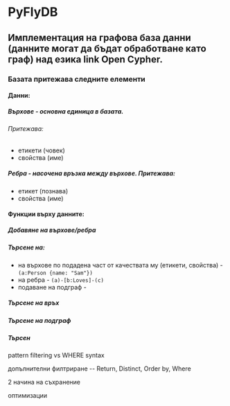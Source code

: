 # PyFlyDB
## Имплементация на графова база данни (данните могат да бъдат обработване като граф) над езика __link__ Open Cypher.

### Базата притежава следните елементи
#### Данни:
##### Върхове - основна единица в базата.
###### Притежава:
* етикети (човек)
* свойства (име)
##### Ребра - насочена връзка между върхове. Притежава:
* етикет (познава)
* свойства (име)

#### Функции върху данните:
##### Добавяне на върхове/ребра
##### Търсене на:
* на върхове по подадена част от качествата му (етикети, свойства) - `(a:Person {name: "Sam"})`
* на ребра - `(a)-[b:Loves]-(c)`
* подаване на подграф -
##### Търсене на връх
##### Търсене на подграф
##### Търсен


pattern filtering vs WHERE syntax

допълнителни филтриране -- Return, Distinct, Order by, Where

2 начина на съхранение

оптимизации 

